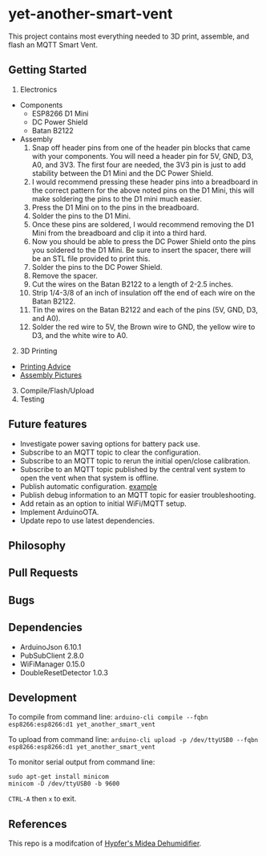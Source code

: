 # yet-another-smart-vent

This project contains most everything needed to 3D print, assemble, and flash an MQTT Smart Vent.

## Getting Started
1. Electronics
- Components
    - ESP8266 D1 Mini
    - DC Power Shield
    - Batan B2122
- Assembly
    1. Snap off header pins from one of the header pin blocks that came with your components. You will need a header pin for 5V, GND, D3, A0, and 3V3. The first four are needed, the 3V3 pin is just to add stability between the D1 Mini and the DC Power Shield.
    2. I would recommend pressing these header pins into a breadboard in the correct pattern for the above noted pins on the D1 Mini, this will make soldering the pins to the D1 mini much easier.
    3. Press the D1 Mini on to the pins in the breadboard.
    4. Solder the pins to the D1 Mini.
    5. Once these pins are soldered, I would recommend removing the D1 Mini from the breadboard and clip it into a third hard.
    6. Now you should be able to press the DC Power Shield onto the pins you soldered to the D1 Mini. Be sure to insert the spacer, there will be an STL file provided to print this.
    7. Solder the pins to the DC Power Shield.
    8. Remove the spacer.
    9. Cut the wires on the Batan B2122 to a length of 2-2.5 inches.
    10. Strip 1/4-3/8 of an inch of insulation off the end of each wire on the Batan B2122.
    11. Tin the wires on the Batan B2122 and each of the pins (5V, GND, D3, and A0).
    12. Solder the red wire to 5V, the Brown wire to GND, the yellow wire to D3, and the white wire to A0.
2. 3D Printing
- [Printing Advice](/VENT_PRINTING.MD)
- [Assembly Pictures](/VENT_ASSEMBLY.MD)
3. Compile/Flash/Upload
4. Testing 

## Future features
- Investigate power saving options for battery pack use.
- Subscribe to an MQTT topic to clear the configuration.
- Subscribe to an MQTT topic to rerun the initial open/close calibration.
- Subscribe to an MQTT topic published by the central vent system to open the vent when that system is offline.
- Publish automatic configuration. [example](https://github.com/Hypfer/esp8266-midea-dehumidifier/blob/ff869266c660657da25dc90e801d583ad34b6a8d/src/esp8266-midea-dehumidifier/esp8266-midea-dehumidifier.ino#L270)
- Publish debug information to an MQTT topic for easier troubleshooting.
- Add retain as an option to initial WiFi/MQTT setup.
- Implement ArduinoOTA.
- Update repo to use latest dependencies.

## Philosophy

## Pull Requests

## Bugs

## Dependencies
- ArduinoJson 6.10.1
- PubSubClient 2.8.0
- WiFiManager 0.15.0
- DoubleResetDetector 1.0.3

## Development
To compile from command line:
`arduino-cli compile --fqbn esp8266:esp8266:d1 yet_another_smart_vent`

To upload from command line:
`arduino-cli upload -p /dev/ttyUSB0 --fqbn esp8266:esp8266:d1 yet_another_smart_vent`

To monitor serial output from command line:
```
sudo apt-get install minicom
minicom -D /dev/ttyUSB0 -b 9600
```
`CTRL-A` then  `x` to exit.

## References
This repo is a modifcation of [Hypfer's Midea Dehumidifier](https://github.com/Hypfer/esp8266-midea-dehumidifier).
